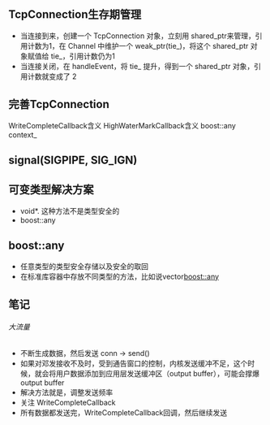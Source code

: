 ## TcpConnection生存期管理
 - 当连接到来，创建一个 TcpConnection 对象，立刻用 shared_ptr来管理，引用计数为1，在 Channel 中维护一个 weak_ptr(tie_)，将这个 shared_ptr 对象赋值给 tie_，引用计数仍为1
 - 当连接关闭，在 handleEvent，将 tie_ 提升，得到一个 shared_ptr 对象，引用计数就变成了 2

## 完善TcpConnection
WriteCompleteCallback含义
HighWaterMarkCallback含义
boost::any context_
## signal(SIGPIPE, SIG_IGN)
## 可变类型解决方案
 - void*. 这种方法不是类型安全的
 - boost::any
## boost::any
 - 任意类型的类型安全存储以及安全的取回
 - 在标准库容器中存放不同类型的方法，比如说vector<boost::any>

## 笔记
###### 大流量
 - 不断生成数据，然后发送 conn -> send()
 - 如果对邓发接收不及时，受到通告窗口的控制，内核发送缓冲不足，这个时候，就会将用户数据添加到应用层发送缓冲区（output buffer），可能会撑爆 output buffer
 - 解决方法就是，调整发送频率
 - 关注 WriteCompleteCallback
 - 所有数据都发送完，WriteCompleteCallback回调，然后继续发送